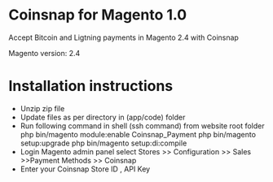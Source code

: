 # Coinsnap for Magento 1.0

Accept Bitcoin and Ligtning payments in Magento 2.4 with Coinsnap

Magento version: 2.4

# Installation instructions

- Unzip zip file 
- Update files as per directory in (app/code) folder 
- Run following command in shell (ssh command) from website root folder 
	php  bin/magento module:enable Coinsnap_Payment
	php  bin/magento setup:upgrade
	php  bin/magento setup:di:compile
- Login  Magento admin panel select Stores >> Configuration >>  Sales >>Payment Methods >> Coinsnap
- Enter your Coinsnap Store ID , API Key

